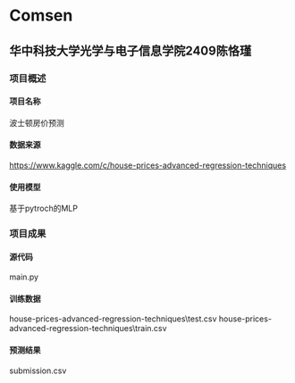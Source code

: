 # Comsen
## 华中科技大学光学与电子信息学院2409陈恪瑾
### 项目概述
#### 项目名称
波士顿房价预测
#### 数据来源
https://www.kaggle.com/c/house-prices-advanced-regression-techniques
#### 使用模型
基于pytroch的MLP
### 项目成果
#### 源代码
main.py
#### 训练数据
house-prices-advanced-regression-techniques\test.csv
house-prices-advanced-regression-techniques\train.csv
#### 预测结果
submission.csv
